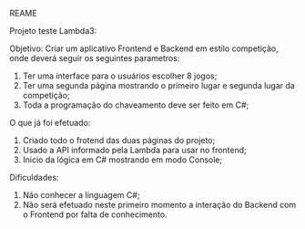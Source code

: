 REAME

Projeto teste Lambda3:

Objetivo: Criar um aplicativo Frontend e Backend em estilo competição, onde deverá seguir os seguintes parametros:

1. Ter uma interface para o usuários escolher 8 jogos;
2. Ter uma segunda página mostrando o primeiro lugar e segunda lugar da competição;
3. Toda a programação do chaveamento deve ser feito em C#;

O que já foi efetuado:

1. Criado todo o frotend das duas páginas do projeto;
2. Usado a API informado pela Lambda para usar no frontend;
3. Inicio da lógica em C# mostrando em modo Console;

Dificuldades:

1. Não conhecer a linguagem C#;
2. Não será efetuado neste primeiro momento a interação do Backend com o Frontend por falta de conhecimento.
